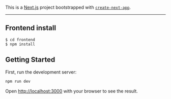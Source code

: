 This is a [Next.js](https://nextjs.org/) project bootstrapped with [`create-next-app`](https://github.com/vercel/next.js/tree/canary/packages/create-next-app).


------------------------------

## Frontend install

```
$ cd frontend
$ npm install
```

## Getting Started

First, run the development server:

```bash
npm run dev

```

Open [http://localhost:3000](http://localhost:3000) with your browser to see the result.